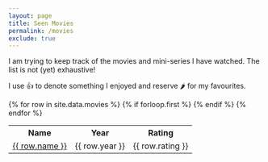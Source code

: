```yaml
---
layout: page
title: Seen Movies
permalink: /movies
exclude: true
---
```


I am trying to keep track of the movies and mini-series I have watched.
The list is not (yet) exhaustive!

I use 👍 to denote something I enjoyed and reserve 🌶 for my favourites.

<table>
  {% for row in site.data.movies %}
    {% if forloop.first %}
      <tr>
        <th>Name</th>
        <th>Year</th>
        <th>Rating</th>
      </tr>
    {% endif %}
      <tr>
        <td><a href="https://www.imdb.com/title/{{ row.imdb_id }}">{{ row.name }}</a></td>
        <td>{{ row.year }}</td>
        <td>{{ row.rating }}</td>
      </tr>
 {% endfor %}
</table>
